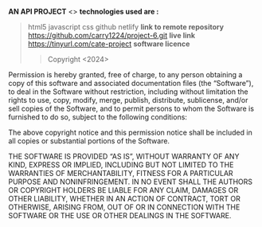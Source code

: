 **AN API PROJECT**
<<This is a api project>>
**technologies used are :**
>html5
>javascript
>css
>github
>netlify
**link to remote repository**
https://github.com/carry1224/project-6.git
**live link**
https://tinyurl.com/cate-project
**software licence**
>>Copyright <2024> <CATHERINE CARRY>

Permission is hereby granted, free of charge, to any person obtaining a copy of this software and associated documentation files (the “Software”), to deal in the Software without restriction, including without limitation the rights to use, copy, modify, merge, publish, distribute, sublicense, and/or sell copies of the Software, and to permit persons to whom the Software is furnished to do so, subject to the following conditions:

The above copyright notice and this permission notice shall be included in all copies or substantial portions of the Software.

THE SOFTWARE IS PROVIDED “AS IS”, WITHOUT WARRANTY OF ANY KIND, EXPRESS OR IMPLIED, INCLUDING BUT NOT LIMITED TO THE WARRANTIES OF MERCHANTABILITY, FITNESS FOR A PARTICULAR PURPOSE AND NONINFRINGEMENT. IN NO EVENT SHALL THE AUTHORS OR COPYRIGHT HOLDERS BE LIABLE FOR ANY CLAIM, DAMAGES OR OTHER LIABILITY, WHETHER IN AN ACTION OF CONTRACT, TORT OR OTHERWISE, ARISING FROM, OUT OF OR IN CONNECTION WITH THE SOFTWARE OR THE USE OR OTHER DEALINGS IN THE SOFTWARE.
